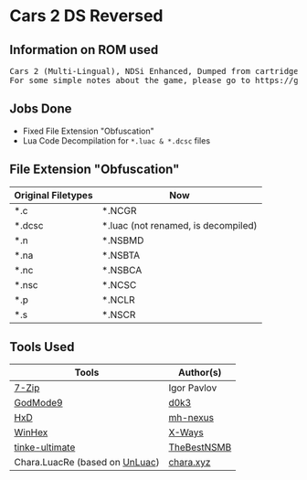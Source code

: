 # Cars 2 DS Reversed
## Information on ROM used ##
<pre>
Cars 2 (Multi-Lingual), NDSi Enhanced, Dumped from cartridge using <a href="https://github.com/d0k3/GodMode9/">GodMode9</a>
For some simple notes about the game, please go to https://github.com/miso-xyz/nds-notes.
</pre>

## Jobs Done ##
* Fixed File Extension "Obfuscation"
* Lua Code Decompilation for `*.luac & *.dcsc` files

## File Extension "Obfuscation" ##

Original Filetypes | Now
------------- | -------------
*.c | *.NCGR
*.dcsc | *.luac (not renamed, is decompiled)
*.n | *.NSBMD
*.na | *.NSBTA
*.nc | *.NSBCA
*.nsc | *.NCSC
*.p | *.NCLR
*.s | *.NSCR

## Tools Used ##
Tools | Author(s)
------------- | -------------
<a href="https://www.7-zip.org/">7-Zip | Igor Pavlov</a>
<a href="https://github.com/d0k3/GodMode9/">GodMode9</a> | <a href="https://github.com/d0k3">d0k3</a>
<a href="https://mh-nexus.de/en/hxd/">HxD | <a href="https://mh-nexus.de/en/">mh-nexus</a>
<a href="http://www.winhex.com/winhex/">WinHex</a> | <a href="https://www.x-ways.net/">X-Ways</a>
<a href="https://github.com/TheBestNSMB/tinke-ultimate/releases">tinke-ultimate</a> | <a href="https://github.com/TheBestNSMB/">TheBestNSMB</a>
Chara.LuacRe (based on <a href="https://sourceforge.net/projects/unluac/">UnLuac</a>) | <a href="xahk://chara.xyz/git/repos/chara/Chara.LuacRe">chara.xyz</a>
